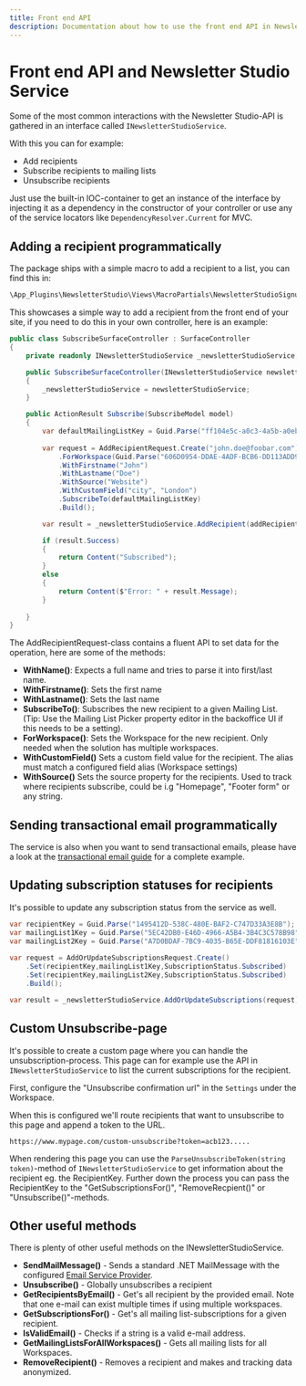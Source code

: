 ```yaml
---
title: Front end API
description: Documentation about how to use the front end API in Newsletter Studio
---
```

# Front end API and Newsletter Studio Service
Some of the most common interactions with the Newsletter Studio-API is gathered in an interface called `INewsletterStudioService`.

With this you can for example:

* Add recipients
* Subscribe recipients to mailing lists
* Unsubscribe recipients

Just use the built-in IOC-container to get an instance of the interface by injecting it as a dependency in the constructor of your controller or use any of the service locators like `DependencyResolver.Current` for MVC.

## Adding a recipient programmatically
The package ships with a simple macro to add a recipient to a list, you can find this in:

```xml
\App_Plugins\NewsletterStudio\Views\MacroPartials\NewsletterStudioSignup.cshtml
```

This showcases a simple way to add a recipient from the front end of your site, if you need to do this in your own controller, here is an example:

```csharp
public class SubscribeSurfaceController : SurfaceController
{
    private readonly INewsletterStudioService _newsletterStudioService;

    public SubscribeSurfaceController(INewsletterStudioService newsletterStudioService)
    {
        _newsletterStudioService = newsletterStudioService;
    }

    public ActionResult Subscribe(SubscribeModel model)
    {
        var defaultMailingListKey = Guid.Parse("ff104e5c-a0c3-4a5b-a0eb-959685036b18"); // Replace with your mailing list key
        
        var request = AddRecipientRequest.Create("john.doe@foobar.com")
            .ForWorkspace(Guid.Parse("606D0954-DDAE-4ADF-BCB6-DD113ADD915E")) // Optional, only used with multiple workspaces
            .WithFirstname("John")
            .WithLastname("Doe")
            .WithSource("Website")
            .WithCustomField("city", "London")
            .SubscribeTo(defaultMailingListKey)
            .Build();

        var result = _newsletterStudioService.AddRecipient(addRecipientRequest);

        if (result.Success)
        {
            return Content("Subscribed");
        }
        else
        {
            return Content($"Error: " + result.Message);
        }
        
    }
}
```

The AddRecipientRequest-class contains a fluent API to set data for the operation, here are some of the methods:
* **WithName()**: Expects a full name and tries to parse it into first/last name.
* **WithFirstname()**: Sets the first name
* **WithLastname()**: Sets the last name
* **SubscribeTo()**: Subscribes the new recipient to a given Mailing List. (Tip: Use the Mailing List Picker property editor in the backoffice UI if this needs to be a setting).
* **ForWorkspace()**: Sets the Workspace for the new recipient. Only needed when the solution has multiple workspaces.
* **WithCustomField()** Sets a custom field value for the recipient. The alias must match a configured field alias (Workspace settings)
* **WithSource()** Sets the source property for the recipients. Used to track where recipients subscribe, could be i.g "Homepage", "Footer form" or any string.

## Sending transactional email programmatically
The service is also when you want to send transactional emails, please have a look at the [transactional email guide](../concepts/transactionals.md) for a complete example.

## Updating subscription statuses for recipients
It's possible to update any subscription status from the service as well. 

```csharp
var recipientKey = Guid.Parse("1495412D-538C-480E-BAF2-C747D33A3E8B");
var mailingList1Key = Guid.Parse("5EC42DB0-E46D-4966-A5B4-3B4C3C578B98");
var mailingList2Key = Guid.Parse("A7D0BDAF-7BC9-4035-B65E-DDF81816103E");
            
var request = AddOrUpdateSubscriptionsRequest.Create()
    .Set(recipientKey,mailingList1Key,SubscriptionStatus.Subscribed)
    .Set(recipientKey,mailingList2Key,SubscriptionStatus.Subscribed)
    .Build();

var result = _newsletterStudioService.AddOrUpdateSubscriptions(request);
```

## Custom Unsubscribe-page
It's possible to create a custom page where you can handle the unsubscription-process. This page can for example use the API in `INewsletterStudioService` to list the current subscriptions for the recipient.

First, configure the "Unsubscribe confirmation url" in the `Settings` under the Workspace.

When this is configured we'll route recipients that want to unsubscribe to this page and append a token to the URL.

```
https://www.mypage.com/custom-unsubscribe?token=acb123.....
```

When rendering this page you can use the `ParseUnsubscribeToken(string token)`-method of `INewsletterStudioService` to get information about the recipient eg. the RecipientKey. Further down the process you can pass the RecipientKey to the "GetSubscriptionsFor()", "RemoveRecpient()" or "Unsubscribe()"-methods.

## Other useful methods
There is plenty of other useful methods on the INewsletterStudioService.

* **SendMailMessage()** - Sends a standard .NET MailMessage with the configured [Email Service Provider](../develop/email-service-providers.md).
* **Unsubscribe()** - Globally unsubscribes a recipient
* **GetRecipientsByEmail()** - Get's all recipient by the provided email. Note that one e-mail can exist multiple times if using multiple workspaces.
* **GetSubscriptionsFor()** - Get's all mailing list-subscriptions for a given recipient.
* **IsValidEmail()** - Checks if a string is a valid e-mail address.
* **GetMailingListsForAllWorkspaces()** - Gets all mailing lists for all Workspaces.
* **RemoveRecipient()** - Removes a recipient and makes and tracking data anonymized.